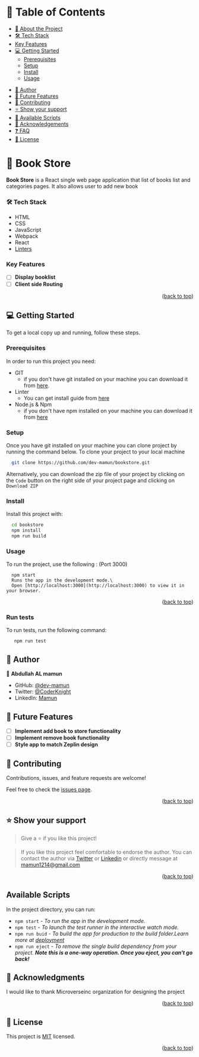 <a name="readme-top"></a>

<!-- TABLE OF CONTENTS -->

# 📗 Table of Contents

- [📖 About the Project](#about-project)
- [🛠 Tech Stack](#tech-stack)
- [Key Features](#key-features)
- [💻 Getting Started](#getting-started)
  - [Prerequisites](#prerequisites)
  - [Setup](#setup)
  - [Install](#install)
  - [Usage](#usage)

[//]: # (  - [Deployment]&#40;#triangular_flag_on_post-deployment&#41;)
- [👥 Author](#authors)
- [🔭 Future Features](#future-features)
- [🤝 Contributing](#contributing)
- [⭐️ Show your support](#support)
- [🙏 Available Scripts](#available-scripts)
- [🙏 Acknowledgements](#acknowledgements)
- [❓ FAQ](#faq)
- [📝 License](#license)

<!-- PROJECT DESCRIPTION -->

# 📖 Book Store <a name="about-project"></a>

**Book Store**  is a React single web page application that list of books list and categories pages. It also allows user to add new book


### 🛠 Tech Stack <a name="tech-stack"></a>

- HTML
- CSS
- JavaScript
- Webpack
- React
- [Linters](https://github.com/microverseinc/linters-config/tree/master/react-redux)

<!-- Features -->

### Key Features <a name="key-features"></a>

- [ ] **Display booklist**
- [ ] **Client side Routing**

<p align="right">(<a href="#readme-top">back to top</a>)</p>


<!-- GETTING STARTED -->

## 💻 Getting Started <a name="getting-started"></a>

To get a local copy up and running, follow these steps.

### Prerequisites

In order to run this project you need:

- GIT
  - if you don't have git installed on your machine you can download it from [here](https://git-scm.com/downloads).
- Linter
  - You can get install guide from <a href="https://github.com/microverseinc/linters-config/tree/master/html-css">
    here</a>
- Node.js & Npm
  - if you don't have npm installed on your machine you can download it from [here](https://nodejs.org/en/)

### Setup

Once you have git installed on your machine you can clone project by running the command below.
To clone your project to your local machine

```sh
  git clone https://github.com/dev-mamun/bookstore.git
```

Alternatively, you can download the zip file of your project by clicking on the `Code` button on the right side of your
project page and clicking on `Download ZIP`

### Install

Install this project with:

```sh
  cd bookstore  
  npm install
  npm run build
```

### Usage

To run the project, use the following : (Port 3000)

```
  npm start
  Runs the app in the development mode.\
  Open [http://localhost:3000](http://localhost:3000) to view it in your browser.
```


<p align="right">(<a href="#readme-top">back to top</a>)</p>

### Run tests

To run tests, run the following command:

```
   npm run test
```

<!-- AUTHORS -->

## 👥 Author <a name="author"></a>

👤 **Abdullah AL mamun**

- GitHub: [@dev-mamun](https://github.com/dev-mamun)
- Twitter: [@CoderKnight](https://twitter.com/CoderKnight)
- LinkedIn: [Mamun](https://www.linkedin.com/in/dev-mamun/)

<!-- FUTURE FEATURES -->

## 🔭 Future Features <a name="future-features"></a>

- [ ] **Implement add book to store functionality**
- [ ] **Implement remove book functionality**
- [ ] **Style app to match Zeplin design**

<!-- CONTRIBUTING -->

## 🤝 Contributing <a name="contributing"></a>

Contributions, issues, and feature requests are welcome!

Feel free to check the [issues page](../../issues/).

<p align="right">(<a href="#readme-top">back to top</a>)</p>

<!-- SUPPORT -->

## ⭐️ Show your support <a name="support"></a>

> Give a ⭐️ if you like this project!

> If you like this project feel comfortable to endorse the author.
> You can contact the author via [Twitter](https://twitter.com/CoderKnight) or [Linkedin](https://www.linkedin.com/in/dev-mamun/) or directly message at mamun1214@gmail.com

<p align="right">(<a href="#readme-top">back to top</a>)</p>

## Available Scripts <a name="available-scripts"></a>

In the project directory, you can run:

- `npm start` - _To run the app in the development mode._
- `npm test` - _To launch the test runner in the interactive watch mode._
- `npm run buid` - _To build the app for production to the build folder.Learn more at [deployment](https://create-react-app.dev/docs/deployment/)_
- `npm run eject` - _To remove the single build dependency from your project. **Note this is a one-way operation. Once you eject, you can't go back!**_

<!-- ACKNOWLEDGEMENTS -->

## 🙏 Acknowledgments <a name="acknowledgements"></a>

I would like to thank Microverseinc organization for designing the project


<p align="right">(<a href="#readme-top">back to top</a>)</p>

<!-- LICENSE -->

## 📝 License <a name="license"></a>

This project is [MIT](./LICENSE) licensed.

<p align="right">(<a href="#readme-top">back to top</a>)</p>